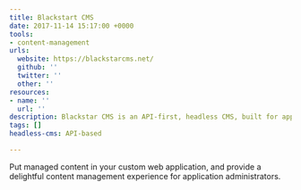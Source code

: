 ```yaml
---
title: Blackstart CMS
date: 2017-11-14 15:17:00 +0000
tools:
- content-management
urls:
  website: https://blackstarcms.net/
  github: ''
  twitter: ''
  other: ''
resources:
- name: ''
  url: ''
description: Blackstar CMS is an API-first, headless CMS, built for application developers.
tags: []
headless-cms: API-based

---
```

Put managed content in your custom web application, and provide a delightful content management experience for application administrators.
